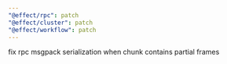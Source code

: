 ```yaml
---
"@effect/rpc": patch
"@effect/cluster": patch
"@effect/workflow": patch
---
```


fix rpc msgpack serialization when chunk contains partial frames
